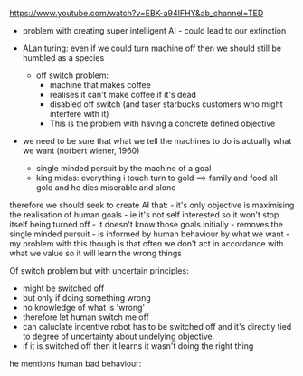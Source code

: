 https://www.youtube.com/watch?v=EBK-a94IFHY&ab_channel=TED


- problem with creating super intelligent AI - could lead to our extinction 
- ALan turing: even if we could turn machine off then we should still be humbled as a species 
	- off switch problem:
		- machine that makes coffee
		- realises it can't make coffee if it's dead 
		- disabled off switch (and taser starbucks customers who might interfere with it)
		- This is the problem with having a concrete defined objective 
	
- we need to be sure that what we tell the machines to do is actually what we want (norbert wiener, 1960)
	- single minded persuit by the machine of a goal 
	- king midas: everything i touch turn to gold ==> family and food all gold and he dies miserable and alone


therefore we should seek to create AI that: 
	- it's only objective is maximising the realisation of human goals 
		- ie it's not self interested so it won't stop itself being turned off
	- it doesn't know those goals initially 
		- removes the single minded pursuit
	- is informed by human behaviour by what we want 
		- my problem with this though is that often we don't act in accordance with what we value so it will learn the wrong things 


Of switch problem but with uncertain principles:
- might be switched off 
- but only if doing something wrong 
- no knowledge of what is 'wrong'
- therefore let human switch me off 
- can caluclate incentive robot has to be switched off and it's directly tied to degree of uncertainty about undelying objective. 
- if it is switched off then it learns it wasn't doing the right thing 

he mentions human bad behaviour: 
